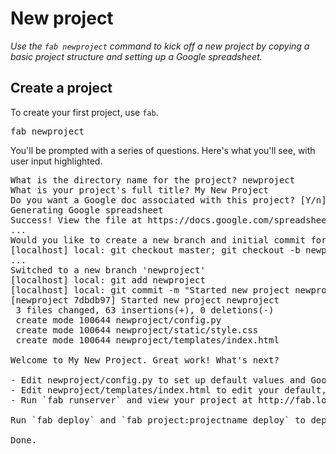 # New project 
*Use the `fab newproject` command to kick off a new project by copying a basic
project structure and setting up a Google spreadsheet.*

## Create a project

To create your first project, use `fab`.

<pre>fab newproject</pre>

You'll be prompted with a series of questions. Here's what you'll see, with user
input <span class="highlight">highlighted</span>.

<pre>What is the directory name for the project? <span class="highlight">newproject</span>
What is your project's full title? <span class="highlight">My New Project</span>
Do you want a Google doc associated with this project? [Y/n]: <span class="highlight">y</span>
Generating Google spreadsheet
Success! View the file at https://docs.google.com/spreadsheet/ccc?key=0Ak3IIavLYTovdFVNSVkxa0M3Tm4xcHpnSUR0Z1NwOUE
...
Would you like to create a new branch and initial commit for this project? [Y/n]: y
[localhost] local: git checkout master; git checkout -b newproject
...
Switched to a new branch 'newproject'
[localhost] local: git add newproject
[localhost] local: git commit -m "Started new project newproject"
[newproject 7dbdb97] Started new project newproject
 3 files changed, 63 insertions(+), 0 deletions(-)
 create mode 100644 newproject/config.py
 create mode 100644 newproject/static/style.css
 create mode 100644 newproject/templates/index.html

Welcome to My New Project. Great work! What's next?

- Edit newproject/config.py to set up default values and Google Doc settings.
- Edit newproject/templates/index.html to edit your default, root template.
- Run `fab runserver` and view your project at http://fab.localhost:5000/newproject/

Run `fab deploy` and `fab project:projectname deploy` to deploy to S3 if you have a bucket configured.

Done.
</pre>
